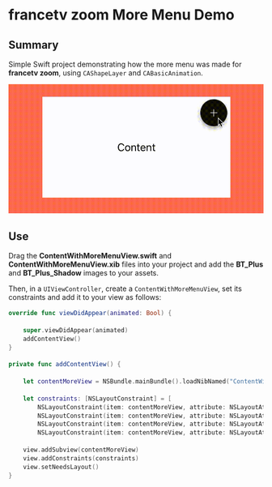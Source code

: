 # francetv zoom More Menu Demo

## Summary

Simple Swift project demonstrating how the more menu was made for **francetv zoom**,
using `CAShapeLayer` and `CABasicAnimation`.

![](Example.gif)

## Use

Drag the **ContentWithMoreMenuView.swift** and **ContentWithMoreMenuView.xib**
files into your project and add the **BT_Plus** and **BT_Plus_Shadow** images to
your assets.

Then, in a `UIViewController`, create a `ContentWithMoreMenuView`,
set its constraints and add it to your view as follows:

```Swift
override func viewDidAppear(animated: Bool) {

    super.viewDidAppear(animated)
    addContentView()
}

private func addContentView() {

    let contentMoreView = NSBundle.mainBundle().loadNibNamed("ContentWithMoreMenuView", owner: self, options: nil)[0] as! ContentWithMoreMenuView

    let constraints: [NSLayoutConstraint] = [
        NSLayoutConstraint(item: contentMoreView, attribute: NSLayoutAttribute.Width, relatedBy: NSLayoutRelation.Equal, toItem: nil, attribute: NSLayoutAttribute.NotAnAttribute, multiplier: 1, constant: 300),
        NSLayoutConstraint(item: contentMoreView, attribute: NSLayoutAttribute.Height, relatedBy: NSLayoutRelation.Equal, toItem: nil, attribute: NSLayoutAttribute.NotAnAttribute, multiplier: 1, constant: 161),
        NSLayoutConstraint(item: contentMoreView, attribute: NSLayoutAttribute.CenterX, relatedBy: NSLayoutRelation.Equal, toItem: view, attribute: NSLayoutAttribute.CenterX, multiplier: 1, constant: 0),
        NSLayoutConstraint(item: contentMoreView, attribute: NSLayoutAttribute.CenterY, relatedBy: NSLayoutRelation.Equal, toItem: view, attribute: NSLayoutAttribute.CenterY, multiplier: 1, constant: 0)]

    view.addSubview(contentMoreView)
    view.addConstraints(constraints)
    view.setNeedsLayout()
}
```

